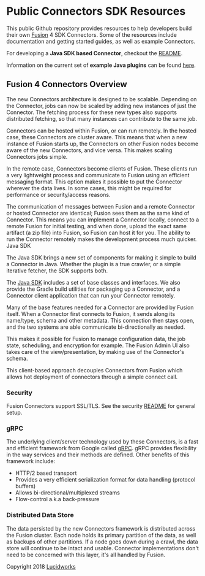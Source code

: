 # Public Connectors SDK Resources

This public Github repository provides resources to help developers build their own [Fusion](https://lucidworks.com/products/fusion-server/)
4 SDK Connectors.
Some of the resources include documentation and getting started guides, as well as example Connectors.

For developing a **Java SDK based Connector**, checkout the [README](./java-sdk/README.md).

Information on the current set of **example Java plugins** can be found [here](./java-sdk/connectors/README.md).

## Fusion 4 Connectors Overview

The new Connectors architecture is designed to be scalable. Depending on the Connector, jobs can now be scaled by adding new instances of just the Connector. The fetching process for these new types also supports distributed fetching, so that many instances can contribute to the same job.

Connectors can be hosted within Fusion, or can run remotely. In the hosted case, these Connectors are cluster aware. This means that when a new instance of Fusion starts up, the Connectors on other Fusion nodes become aware of the new Connectors, and vice versa. This makes scaling Connectors jobs simple.

In the remote case, Connectors become clients of Fusion. These clients run a very lightweight process and communicate to Fusion using an efficient messaging format. This option makes it possible to put the Connector wherever the data lives. In some cases, this might be required for performance or security/access reasons.

The communication of messages between Fusion and a remote Connector or hosted Connector are identical; Fusion sees them as the same kind of Connector. This means you can implement a Connector locally, connect to a remote Fusion for initial testing, and when done, upload the exact same artifact (a zip file) into Fusion, so Fusion can host it for you. The ability to run the Connector remotely makes the development process much quicker.
Java SDK

The Java SDK brings a new set of components for making it simple to build a Connector in Java. Whether the plugin is a true crawler, or a simple iterative fetcher, the SDK supports both.

The [Java SDK](./java-sdk/README.md) includes a set of base classes and interfaces. We also provide the Gradle build utilities for packaging up a Connector, and a Connector client application that can run your Connector remotely.

Many of the base features needed for a Connector are provided by Fusion itself.
When a Connector first connects to Fusion, it sends along its name/type, schema and other metadata.
This connection then stays open, and the two systems are able communicate bi-directionally as needed.

This makes it possible for Fusion to manage configuration data, the job state, scheduling, and encryption for example. The Fusion Admin UI also takes care of the view/presentation, by making use of the Connector's schema.

This client-based approach decouples Connectors from Fusion which allows hot deployment of connectors through a simple connect call.

### Security
Fusion Connectors support SSL/TLS. See the security [README](security.md) for general setup.

### gRPC
The underlying client/server technology used by these Connectors, is a fast and efficient framework from Google called
[gRPC](https://grpc.io/).
gRPC provides flexibility in the way services and their methods are defined. Other benefits of this framework include:

* HTTP/2 based transport
* Provides a very efficient serialization format for data handling (protocol buffers)
* Allows bi-directional/multiplexed streams
* Flow-control a.k.a back-pressure

### Distributed Data Store
The data persisted by the new Connectors framework is distributed across the Fusion cluster. Each node holds its primary partition of the data, as well as backups of other partitions. If a node goes down during a crawl, the data store will continue to be intact and usable. Connector implementations don't need to be concerned with this layer, it's all handled by Fusion.


Copyright 2018 [Lucidworks](https://lucidworks.com)

